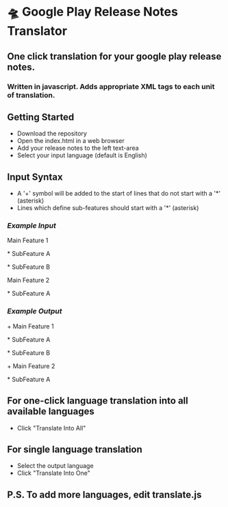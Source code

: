 <h1>🛸 Google Play Release Notes Translator</h1>
<h2>One click translation for your google play release notes.</h2>
<h3>Written in javascript. Adds appropriate XML tags to each unit of translation.</h3>

<h2>Getting Started</h2>
<ul>
  <li>Download the repository</li>
  <li>Open the index.html in a web browser</li>

  <li>Add your release notes to the left text-area</li>

  <li>Select your input language (default is English)</li>
</ul>

<h2>Input Syntax</h2>
<ul>
  <li>A '+' symbol will be added to the start of lines that do not start with a '*' (asterisk)</li>
  <li>Lines which define sub-features should start with a '*' (asterisk)</li>
</ul>
<h3><i>Example Input</i></h3>
<p>Main Feature 1</p>
<p>* SubFeature A</p>
<p>* SubFeature B</p>
<p>Main Feature 2</p>
<p>* SubFeature A</p>
<h3><i>Example Output</i></h3>
<p>+ Main Feature 1</p>
<p>* SubFeature A</p>
<p>* SubFeature B</p>
<p>+ Main Feature 2</p>
<p>* SubFeature A</p>

<h2>For one-click language translation into all available languages</h2>
<ul>
  <li>Click "Translate Into All"</li>
</ul>

<h2>For single language translation</h2>
<ul>
  <li>Select the output language</li>
  <li>Click "Translate Into One"</li>
</ul>

<h2>P.S. To add more languages, edit translate.js</h2>
